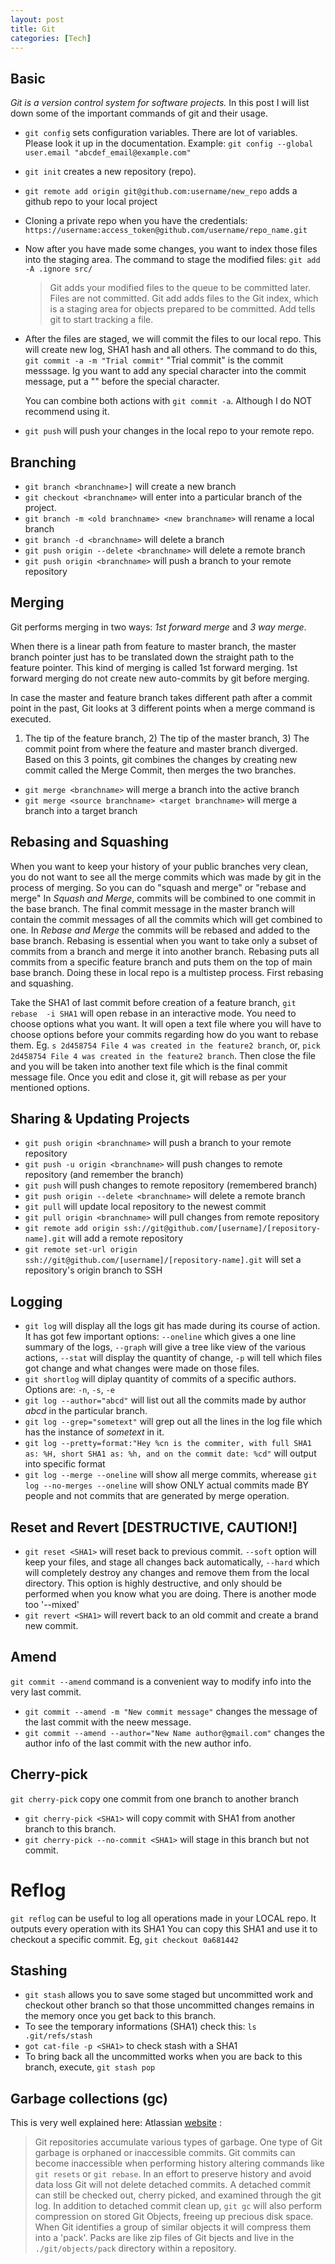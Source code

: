 ```yaml
---
layout: post
title: Git
categories: [Tech] 
---
```


## Basic

*Git is a version control system for software projects.* In this post I will list down some of the important commands of git and their usage.

- `git config` sets configuration variables. There are lot of variables. Please look it up in the documentation. 
   Example: `git config --global user.email "abcdef_email@example.com"`

- `git init` creates a new repository (repo).
- `git remote add origin git@github.com:username/new_repo` adds a github repo to your local project 


- Cloning a private repo when you have the credentials:
  `https://username:access_token@github.com/username/repo_name.git` 

- Now after you have made some changes, you want to index those files into the staging area. The command to stage the modified files:
  `git add -A .ignore src/`

  > Git adds your modified files to the queue to be committed later. Files are not committed. Git add adds files to the Git index, which is a staging area for objects prepared to be committed. Add tells git to start tracking a file.

- After the files are staged, we will commit the files to our local repo. This will create new log, SHA1 hash and all others. The command to do this,
  `git commit -a -m "Trial commit"`
  "Trial commit" is the commit messsage. Ig you want to add any special character into the commit message, put a "\" before the special character.

  You can combine both actions with `git commit -a`. Although I do NOT recommend using it.

- `git push` will push your changes in the local repo to your remote repo.


## Branching

- `git branch <branchname>]` will create a new branch
- `git checkout <branchname>` will enter into a particular branch of the project. 
- `git branch -m <old branchname> <new branchname>` will rename a local branch 
- `git branch -d <branchname>` will delete a branch
- `git push origin --delete <branchname>` will delete a remote branch
- `git push origin <branchname>` will push a branch to your remote repository

## Merging

Git performs merging in two ways: *1st forward merge* and *3 way merge*.

When there is a linear path from feature to master branch, the master branch pointer just has to be translated down the straight path to the feature pointer. This kind of merging is called 1st forward merging. 1st forward merging do not create new auto-commits by git before merging.

In case the master and feature branch takes different path after a commit point in the past, Git looks at 3 different points when a merge command is executed. 
1) The tip of the feature branch, 2) The tip of the master branch, 3) The commit point from where the feature and master branch diverged. Based on this 3 points, git combines the changes by creating new commit called the Merge Commit, then merges the two branches.

- `git merge <branchname>` will merge a branch into the active branch 
- `git merge <source branchname> <target branchname>` will merge a branch into a target branch


## Rebasing and Squashing

When you want to keep your history of your public branches very clean, you do not want to see all the merge commits which was made by git in the process of merging. So you can do "squash and merge" or "rebase and merge"
In *Squash and Merge*, commits will be combined to one commit in the base branch. The final commit message in the master branch will contain the commit messages of all the commits which will get combined to one. 
In *Rebase and Merge* the commits will be rebased and added to the base branch. 
Rebasing is essential when you want to take only a subset of commits from a branch and merge it into another branch.
Rebasing puts all commits from a specific feature branch and puts them on the top of main base branch. 
Doing these in local repo is a multistep process. 
First rebasing and squashing.

Take the SHA1 of last commit before creation of a feature branch, 
`git rebase  -i SHA1` will open rebase in an interactive mode. You need to choose options what you want.  It will open a text file where you will have to choose options before your commits regarding how do you want to rebase them. Eg. `s 2d458754 File 4 was created in the feature2 branch`, or, `pick 2d458754 File 4 was created in the feature2 branch`. Then close the file and you will be taken into another text file which is the final commit message file. Once you edit and close it, git will rebase as per your mentioned options. 

## Sharing & Updating Projects

- `git push origin <branchname>` will push a branch to your remote repository 
- `git push -u origin <branchname>` will push changes to remote repository (and remember the branch) 
- `git push` will push changes to remote repository (remembered branch) 
- `git push origin --delete <branchname>` will delete a remote branch 
- `git pull` will update local repository to the newest commit 
- `git pull origin <branchname>` will pull changes from remote repository 
- `git remote add origin ssh://git@github.com/[username]/[repository-name].git` will add a remote repository 
- `git remote set-url origin ssh://git@github.com/[username]/[repository-name].git` will set a repository's origin branch to SSH 


## Logging

- `git log` will display all the logs git has made during its course of action.
 It has got few important options: `--oneline` which gives a one line summary of the logs, `--graph` will give a tree like view of the various actions, `--stat` will display the quantity of change, `-p` will tell which files got change and what changes were made on those files.
- `git shortlog` will diplay quantity of commits of a specific authors. Options are: `-n`, `-s`, `-e`
- `git log --author="abcd"` will list out all the commits made by author *abcd* in the particular branch.
- `git log --grep="sometext"` will grep out all the lines in the log file which has the instance of *sometext* in it.
- `git log --pretty=format:"Hey %cn is the commiter, with full SHA1 as: %H, short SHA1 as: %h, and on the commit date: %cd"` will output into specific format
- `git log --merge --oneline` will show all merge commits, wherease `git log --no-merges --oneline` will show ONLY actual commits made BY people and not commits that are generated by merge operation.


## Reset and Revert  [DESTRUCTIVE, CAUTION!]

- `git reset <SHA1>` will reset back to previous commit. `--soft` option will keep your files, and stage all changes back automatically, `--hard` which will completely destroy any changes and remove them from the local directory. This option is highly destructive, and only should be performed when you know what you are doing. There is another mode too '--mixed'
- `git revert <SHA1>` will revert back to an old commit and create a brand new commit.

## Amend

`git commit --amend` command is a convenient way to modify info into the very last commit.
- `git commit --amend -m "New commit message"` changes the message of the last commit with the neew message. 
- `git commit --amend --author="New Name author@gmail.com"` changes the author info of the last commit with the new author info.

## Cherry-pick

`git cherry-pick` copy one commit from one branch to another branch
- `git cherry-pick <SHA1>` will copy commit with SHA1 from another branch to this branch.
-  `git cherry-pick --no-commit <SHA1>` will stage in this branch but not commit.

# Reflog 

`git reflog` can be useful to log all operations made in your LOCAL repo. It outputs every operation with its SHA1
You can copy this SHA1 and use it to checkout a specific commit.
Eg, `git checkout 0a681442`

## Stashing

- `git stash` allows you to save some staged but uncommitted work and checkout other branch so that those uncommitted changes remains in the memory once you get back to this branch.
- To see the temporary informations (SHA1) check this: `ls .git/refs/stash`
- `got cat-file -p <SHA1>` to check stash with a SHA1
- To bring back all the uncommitted works when you are back to this branch, execute, `git stash pop`

## Garbage collections (gc)

This is very well explained here:
Atlassian [website](https://www.atlassian.com/git/tutorials/git-gc) :
> Git repositories accumulate various types of garbage. One type of Git garbage is orphaned or inaccessible commits. Git commits can become inaccessible when performing history altering commands like `git resets` or `git rebase`. In an effort to preserve history and avoid data loss Git will not delete detached commits. A detached commit can still be checked out, cherry picked, and examined through the git log.
>In addition to detached commit clean up, `git gc` will also perform compression on stored Git Objects, freeing up precious disk space. When Git identifies a group of similar objects it will compress them into a 'pack'. Packs are like zip files of Git bjects and live in the `./git/objects/pack` directory within a repository.

